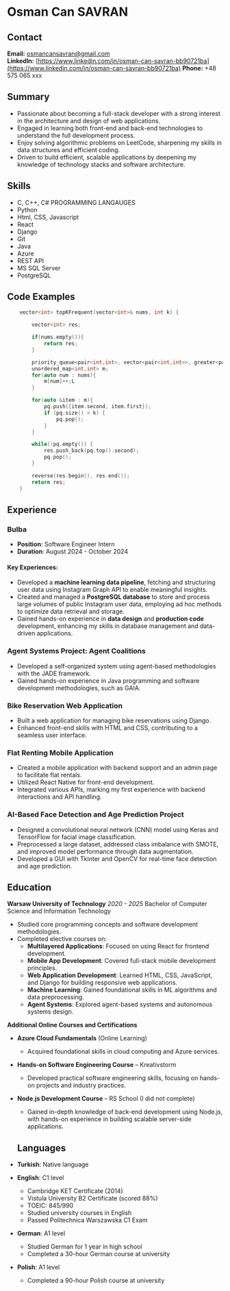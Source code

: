 # Osman Can SAVRAN
## Contact
**Email:** osmancansavran@gmail.com\
**LinkedIn:** [https://www.linkedin.com/in/osman-can-savran-bb90721ba](https://www.linkedin.com/in/osman-can-savran-bb90721ba)
**Phone:** +48 575 065 xxx
## Summary
- Passionate about becoming a full-stack developer with a strong interest in the architecture and design of web applications.
- Engaged in learning both front-end and back-end technologies to understand the full development process.
- Enjoy solving algorithmic problems on LeetCode, sharpening my skills in data structures and efficient coding.
- Driven to build efficient, scalable applications by deepening my knowledge of technology stacks and software architecture.
## Skills
- C, C++, C# PROGRAMMING LANGAUGES
- Python
- Html, CSS, Javascript
- React
- Django
- Git
- Java
- Azure
- REST API
- MS SQL Server
- PostgreSQL
## Code Examples
```cpp
    vector<int> topKFrequent(vector<int>& nums, int k) {

        vector<int> res;

        if(nums.empty()){
            return res;
        }

        priority_queue<pair<int,int>, vector<pair<int,int>>, greater<pair<int,int>>> pq;
        unordered_map<int,int> m;
        for(auto num : nums){
            m[num]++;L
        }

        for(auto &item : m){
            pq.push({item.second, item.first});
            if (pq.size() > k) {
                pq.pop();
            }
        }

        while(!pq.empty()) {
            res.push_back(pq.top().second);
            pq.pop();
        }

        reverse(res.begin(), res.end());
        return res;
    }
```

## Experience

### Bulba
- **Position**: Software Engineer Intern
- **Duration**: August 2024 - October 2024

#### Key Experiences:
- Developed a **machine learning data pipeline**, fetching and structuring user data using Instagram Graph API to enable meaningful insights.
- Created and managed a **PostgreSQL database** to store and process large volumes of public Instagram user data, employing ad hoc methods to optimize data retrieval and storage.
- Gained hands-on experience in **data design** and **production code** development, enhancing my skills in database management and data-driven applications.


### Agent Systems Project: Agent Coalitions
- Developed a self-organized system using agent-based methodologies with the JADE framework.
- Gained hands-on experience in Java programming and software development methodologies, such as GAIA.

### Bike Reservation Web Application
- Built a web application for managing bike reservations using Django.
- Enhanced front-end skills with HTML and CSS, contributing to a seamless user interface.

### Flat Renting Mobile Application
- Created a mobile application with backend support and an admin page to facilitate flat rentals.
- Utilized React Native for front-end development.
- Integrated various APIs, marking my first experience with backend interactions and API handling.

### AI-Based Face Detection and Age Prediction Project
- Designed a convolutional neural network (CNN) model using Keras and TensorFlow for facial image classification.
- Preprocessed a large dataset, addressed class imbalance with SMOTE, and improved model performance through data augmentation.
- Developed a GUI with Tkinter and OpenCV for real-time face detection and age prediction.


## Education

**Warsaw University of Technology**
*2020 - 2025*
Bachelor of Computer Science and Information Technology
- Studied core programming concepts and software development methodologies.
- Completed elective courses on:
  - **Multilayered Applications**: Focused on using React for frontend development.
  - **Mobile App Development**: Covered full-stack mobile development principles.
  - **Web Application Development**: Learned HTML, CSS, JavaScript, and Django for building responsive web applications.
  - **Machine Learning**: Gained foundational skills in ML algorithms and data preprocessing.
  - **Agent Systems**: Explored agent-based systems and autonomous systems design.

**Additional Online Courses and Certifications**
- **Azure Cloud Fundamentals** (Online Learning)
  - Acquired foundational skills in cloud computing and Azure services.

- **Hands-on Software Engineering Course** – Kreativstorm
  - Developed practical software engineering skills, focusing on hands-on projects and industry practices.

- **Node.js Development Course** – RS School (I did not complete)
  - Gained in-depth knowledge of back-end development using Node.js, with hands-on experience in building scalable server-side applications.

  ## Languages

- **Turkish**: Native language
- **English**: C1 level
  - Cambridge KET Certificate (2014)
  - Vistula University B2 Certificate (scored 88%)
  - TOEIC: 845/990
  - Studied university courses in English
  - Passed Politechnica Warszawska C1 Exam
- **German**: A1 level
  - Studied German for 1 year in high school
  - Completed a 30-hour German course at university
- **Polish**: A1 level
  - Completed a 90-hour Polish course at university











